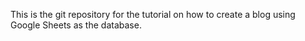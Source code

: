 This is the git repository for the tutorial on how to create a blog using Google Sheets as the database.